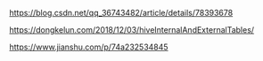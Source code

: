 https://blog.csdn.net/qq_36743482/article/details/78393678

https://dongkelun.com/2018/12/03/hiveInternalAndExternalTables/

https://www.jianshu.com/p/74a232534845

